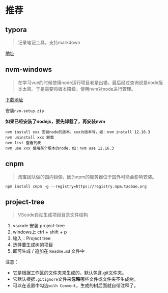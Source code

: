 # 推荐

## typora
> 记录笔记工具，支持markdown

[地址](https://www.typora.io/)

## nvm-windows
> 在学习vue的时候使用node运行项目老是出错。最后经过查询说是node版本太高。于是需要将版本降级。使用nvm对node进行管理。

[下载地址](https://github.com/coreybutler/nvm-windows/releases)

安装`nvm-setup.zip`

**如果已经安装了nodejs，要先卸载了，再安装nvm**

```
nvm install xxx 安装node的版本，xxx为版本号，如：nvm install 12.16.3
nvm uninstall xxx 卸载
nvm list 查看列表
nvm use xxx 使用某个版本的node，如：nvm use 12.16.3
```

## cnpm
> 淘宝团队做的国内镜像，因为npm的服务器位于国外可能会影响安装。
```
npm install cnpm -g --registry=https://registry.npm.taobao.org
```

## project-tree
> VScode自动生成项目目录文件结构

1. vscode 安装 project-tree
2. windows上 ctrl + shift + p
3. 输入：Project tree
4. 选择要生成树的项目
5. 即可生成 / 追加在 `Readme.md` 文件中

注意：
- 它是根据工作区的文件夹来生成的，默认包含.git文件夹。
- 它默认根据`.gitignore`文件来**忽略**哪些文件或文件夹不生成树。
- 可以在设置中勾选`with Comment`，生成的树后面就自带注释了。
